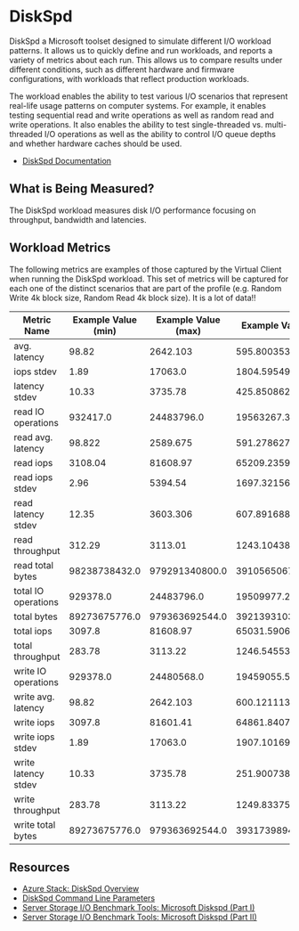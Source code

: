 # DiskSpd
DiskSpd a Microsoft toolset designed to simulate different I/O workload patterns. It allows us to quickly define and run workloads, and reports a variety 
of metrics about each run. This allows us to compare results under different conditions, such as different hardware and firmware configurations, with 
workloads that reflect production workloads. 

The workload enables the ability to test various I/O scenarios that represent real-life usage patterns on computer systems. For example, it
enables testing sequential read and write operations as well as random read and write operations. It also enables the ability to test single-threaded
vs. multi-threaded I/O operations as well as the ability to control I/O queue depths and whether hardware caches should be used.

* [DiskSpd Documentation](https://github.com/microsoft/diskspd/blob/master/README.md)

## What is Being Measured?
The DiskSpd workload measures disk I/O performance focusing on throughput, bandwidth and latencies.

## Workload Metrics
The following metrics are examples of those captured by the Virtual Client when running the DiskSpd workload. This set of metrics 
will be captured for each one of the distinct scenarios that are part of the profile (e.g. Random Write 4k block size, Random Read 4k block size). 
It is a lot of data!!

| Metric Name | Example Value (min) | Example Value (max) | Example Value (avg) | Unit |
|-------------|---------------------|---------------------|---------------------|------|
| avg. latency | 98.82 | 2642.103 | 595.8003536931818 | milliseconds |
| iops stdev | 1.89 | 17063.0 | 1804.595497159091 | operations/sec |
| latency stdev | 10.33 | 3735.78 | 425.85086221590907 | milliseconds |
| read IO operations | 932417.0 | 24483796.0 | 19563267.372093023 | operations |
| read avg. latency | 98.822 | 2589.675 | 591.2786279069768 | milliseconds |
| read iops | 3108.04 | 81608.97 | 65209.23595930233 | operations/sec |
| read iops stdev | 2.96 | 5394.54 | 1697.3215697674419 | operations/sec |
| read latency stdev | 12.35 | 3603.306 | 607.8916889534884 | milliseconds |
| read throughput | 312.29 | 3113.01 | 1243.1043895348835 | mebibytes/sec |
| read total bytes | 98238738432.0 | 979291340800.0 | 391056506701.3953 | bytes |
| total IO operations | 929378.0 | 24483796.0 | 19509977.224431818 | operations |
| total bytes | 89273675776.0 | 979363692544.0 | 392139310382.5455 | bytes |
| total iops | 3097.8 | 81608.97 | 65031.59069602272 | operations/sec |
| total throughput | 283.78 | 3113.22 | 1246.5455397727274 | mebibytes/sec |
| write IO operations | 929378.0 | 24480568.0 | 19459055.527777777 | operations |
| write avg. latency | 98.82 | 2642.103 | 600.1211138888888 | milliseconds |
| write iops | 3097.8 | 81601.41 | 64861.84077777777 | operations/sec |
| write iops stdev | 1.89 | 17063.0 | 1907.1016944444444 | operations/sec |
| write latency stdev | 10.33 | 3735.78 | 251.90073888888888 | milliseconds |
| write throughput | 283.78 | 3113.22 | 1249.83375 | mebibytes/sec |
| write total bytes | 89273675776.0 | 979363692544.0 | 393173989455.6445 | bytes |

## Resources
* [Azure Stack: DiskSpd Overview](https://docs.microsoft.com/en-us/azure-stack/hci/manage/diskspd-overview)  
* [DiskSpd Command Line Parameters](https://github.com/Microsoft/diskspd/wiki/Command-line-and-parameters)  
* [Server Storage I/O Benchmark Tools: Microsoft Diskspd (Part I)](https://storageioblog.com/server-storage-io-benchmarking-tools-microsoft-diskspd-part/)  
* [Server Storage I/O Benchmark Tools: Microsoft Diskspd (Part II)](https://storageioblog.com/microsoft-diskspd-part-ii-server-storage-io-benchmark-tools/)